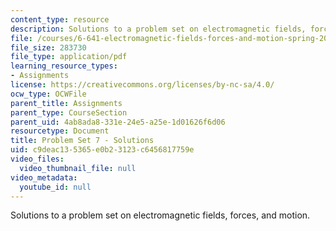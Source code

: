 ```yaml
---
content_type: resource
description: Solutions to a problem set on electromagnetic fields, forces, and motion.
file: /courses/6-641-electromagnetic-fields-forces-and-motion-spring-2009/c9deac135365e0b23123c6456817759e_MIT6_641s09_sol_pset07.pdf
file_size: 283730
file_type: application/pdf
learning_resource_types:
- Assignments
license: https://creativecommons.org/licenses/by-nc-sa/4.0/
ocw_type: OCWFile
parent_title: Assignments
parent_type: CourseSection
parent_uid: 4ab8ada8-331e-24e5-a25e-1d01626f6d06
resourcetype: Document
title: Problem Set 7 - Solutions
uid: c9deac13-5365-e0b2-3123-c6456817759e
video_files:
  video_thumbnail_file: null
video_metadata:
  youtube_id: null
---
```

Solutions to a problem set on electromagnetic fields, forces, and motion.